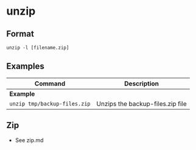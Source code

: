 # unzip

## Format

`unzip -l [filename.zip]`

## Examples

| **Command**   | **Description**   |
| --------------|-------------------|
| **Example** |
| `unzip tmp/backup-files.zip` | Unzips the backup-files.zip file |

## Zip

- See zip.md